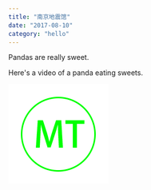 ```yaml
---
title: "南京地震馆"
date: "2017-08-10"
category: "hello"
---
```


Pandas are really sweet.

Here's a video of a panda eating sweets.

![logo](/logo.png)
